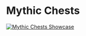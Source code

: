 # Mythic Chests
[![Mythic Chests Showcase](https://img.youtube.com/vi/VYlli8vf7gY/0.jpg)]([https://www.youtube.com/watch?v=YOUTUBE_VIDEO_ID_HERE](https://youtu.be/VYlli8vf7gY))
